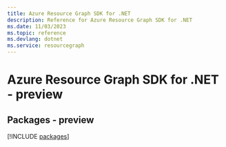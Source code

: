 ```yaml
---
title: Azure Resource Graph SDK for .NET
description: Reference for Azure Resource Graph SDK for .NET
ms.date: 11/03/2023
ms.topic: reference
ms.devlang: dotnet
ms.service: resourcegraph
---
```

# Azure Resource Graph SDK for .NET - preview
## Packages - preview
[!INCLUDE [packages](resource-graph-index.md)]